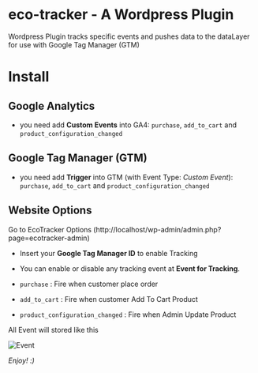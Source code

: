 

# eco-tracker - A Wordpress Plugin
Wordpress Plugin tracks specific events and pushes data to the dataLayer for use with Google Tag Manager (GTM)

# Install

## Google Analytics

* you need add **Custom Events** into GA4: `purchase`, `add_to_cart` and `product_configuration_changed`

## Google Tag Manager (GTM)

* you need add **Trigger** into GTM (with Event Type: *Custom Event*): `purchase`, `add_to_cart` and `product_configuration_changed`


## Website Options

Go to EcoTracker Options (http://localhost/wp-admin/admin.php?page=ecotracker-admin)

* Insert your **Google Tag Manager ID** to enable Tracking
* You can enable or disable any tracking event at **Event for Tracking**.

* `purchase` : Fire when customer place order
* `add_to_cart` : Fire when customer Add To Cart Product
* `product_configuration_changed` : Fire when Admin Update Product


All Event will stored like this

![Event](https://i.imgur.com/VvKHymz.png)

*Enjoy! :)*